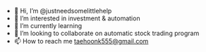 - 👋 Hi, I’m @justneedsomelittlehelp
- 👀 I’m interested in investment & automation
- 🌱 I’m currently learning 
- 💞️ I’m looking to collaborate on automatic stock trading program 
- 📫 How to reach me taehoonk555@gmail.com

<!---
justneedsomelittlehelp/justneedsomelittlehelp is a ✨ special ✨ repository because its `README.md` (this file) appears on your GitHub profile.
You can click the Preview link to take a look at your changes.
--->
